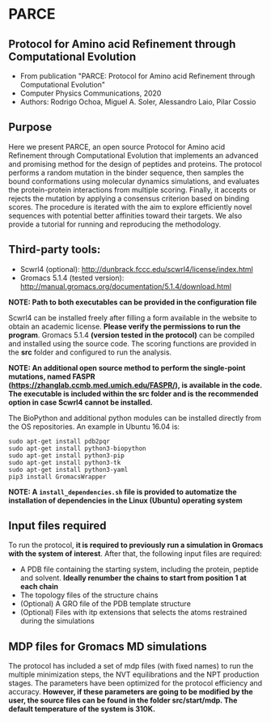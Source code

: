 # PARCE

## Protocol for Amino acid Refinement through Computational Evolution

* From publication "PARCE: Protocol for Amino acid Refinement through Computational Evolution"
* Computer Physics Communications, 2020
* Authors: Rodrigo Ochoa, Miguel A. Soler, Alessandro Laio, Pilar Cossio


## Purpose

Here we present PARCE, an open source Protocol for Amino acid Refinement through Computational Evolution that implements an advanced and promising method for the design of peptides and proteins. The protocol performs a random mutation in the binder sequence, then samples the bound conformations using molecular dynamics simulations, and evaluates the protein-protein interactions from multiple scoring. Finally, it accepts or rejects the mutation by applying a consensus criterion based on binding scores. The procedure is iterated with the aim to explore efficiently novel sequences with potential better affinities toward their targets. We also provide a tutorial for running and reproducing the methodology.

## Third-party tools:

- Scwrl4 (optional): http://dunbrack.fccc.edu/scwrl4/license/index.html
- Gromacs 5.1.4 (tested version): http://manual.gromacs.org/documentation/5.1.4/download.html

**NOTE: Path to both executables can be provided in the configuration file**

Scwrl4 can be installed freely after filling a form available in the website to obtain an academic license. **Please verify the permissions to run the program**. Gromacs 5.1.4 **(version tested in the protocol)** can be compiled and installed using the source code. The scoring functions are provided in the **src** folder and configured to run the analysis. 

**NOTE: An additional open source method to perform the single-point mutations, named FASPR (https://zhanglab.ccmb.med.umich.edu/FASPR/), is available in the code. The executable is included within the src folder and is the recommended option in case Scwrl4 cannot be installed.**

The BioPython and additional python modules can be installed directly from the OS repositories. An example in Ubuntu 16.04 is:

```
sudo apt-get install pdb2pqr
sudo apt-get install python3-biopython
sudo apt-get install python3-pip
sudo apt-get install python3-tk
sudo apt-get install python3-yaml
pip3 install GromacsWrapper
```

**NOTE: A `install_dependencies.sh` file is provided to automatize the installation of dependencies in the Linux (Ubuntu) operating system**

## Input files required

To run the protocol, **it is required to previously run a simulation in Gromacs with the system of interest**. After that, the following input files are required:

- A PDB file containing the starting system, including the protein, peptide and solvent. **Ideally renumber the chains to start from position 1 at each chain**
- The topology files of the structure chains
- (Optional) A GRO file of the PDB template structure
- (Optional) Files with itp extensions that selects the atoms restrained during the simulations

## MDP files for Gromacs MD simulations

The protocol has included a set of mdp files (with fixed names) to run the multiple minimization steps, the NVT equilibrations and the NPT production stages. The parameters have been optimized for the protocol efficiency and accuracy. **However, if these parameters are going to be modified by the user, the source files can be found in the folder src/start/mdp. The default temperature of the system is 310K.**

